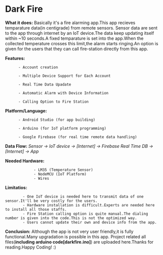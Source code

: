 # **Dark Fire**

**What it does:** Basically it's a fire alarming app.This app recieves temparature data(in centigrade) from remote sensors.
              Sensor data are sent to the app through internet by an IoT device.The data keep updating itself within ~10 seconds.A fixed
              temparature is set into the app.When the collected temperature crosses this limit,the alarm starts ringing.An option is given 
              for the users that they can call fire-station directly from this app.

**Features:** 
          
          - Account creation

          - Multiple Device Support for Each Account
          
          - Real Time Data Upadate
          
          - Automatic Alarm with Device Information
          
          - Calling Option to Fire Station
          
**Platform/Language:** 

          - Android Studio (for app building)
          
          - Arduino (for IoT platform programming)
          
          - Google Firebase (for real time remote data handling)
          
**Data Flow:** _Sensor -> IoT device -> [Internet] -> Firebase Real Time DB -> [Internet] -> App_

**Needed Hardware:** 

                 - LM35 (Temperature Sensor)
                 - NodeMCU (IoT Platform)
                 - Wires

**Limitatios:** 

            - One IoT device is needed here to transmit data of one sensor.It'll be very costly for the users.
            - Hardware installation is difficult.Experts are needed here to install all those staffs.
            - Fire Station calling option is quite manual.The dialing number is given into the code.This is not the optimized way.
            - Users cannot update their own and device info from the app.
            
**Conclusion:** Although the app is not very user friendly,it is fully functional.Many upgradation is possible in this app.
            Project related all files(**including arduino code[darkfire.ino]**) are uploaded here.Thanks for reading.Happy Coding! :)
          
                     
